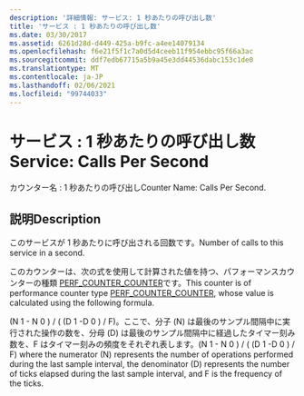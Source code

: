 ```yaml
---
description: '詳細情報: サービス: 1 秒あたりの呼び出し数'
title: 'サービス : 1 秒あたりの呼び出し数'
ms.date: 03/30/2017
ms.assetid: 6261d28d-d449-425a-b9fc-a4ee14079134
ms.openlocfilehash: f6e21f5f1c7a0d5d4ceeb11f954ebbc95f66a3ac
ms.sourcegitcommit: ddf7edb67715a5b9a45e3dd44536dabc153c1de0
ms.translationtype: MT
ms.contentlocale: ja-JP
ms.lasthandoff: 02/06/2021
ms.locfileid: "99744033"
---
```

# <a name="service-calls-per-second"></a><span data-ttu-id="0549a-103">サービス : 1 秒あたりの呼び出し数</span><span class="sxs-lookup"><span data-stu-id="0549a-103">Service: Calls Per Second</span></span>

<span data-ttu-id="0549a-104">カウンター名 : 1 秒あたりの呼び出し</span><span class="sxs-lookup"><span data-stu-id="0549a-104">Counter Name: Calls Per Second.</span></span>  
  
## <a name="description"></a><span data-ttu-id="0549a-105">説明</span><span class="sxs-lookup"><span data-stu-id="0549a-105">Description</span></span>  

 <span data-ttu-id="0549a-106">このサービスが 1 秒あたりに呼び出される回数です。</span><span class="sxs-lookup"><span data-stu-id="0549a-106">Number of calls to this service in a second.</span></span>  
  
 <span data-ttu-id="0549a-107">このカウンターは、次の式を使用して計算された値を持つ、パフォーマンスカウンターの種類 [PERF_COUNTER_COUNTER](/previous-versions/windows/it-pro/windows-server-2003/cc740048(v=ws.10))です。</span><span class="sxs-lookup"><span data-stu-id="0549a-107">This counter is of performance counter type [PERF_COUNTER_COUNTER](/previous-versions/windows/it-pro/windows-server-2003/cc740048(v=ws.10)), whose value is calculated using the following formula.</span></span>  
  
 <span data-ttu-id="0549a-108">(N 1 - N 0 ) / ( (D 1 -D 0 ) / F)。ここで、分子 (N) は最後のサンプル間隔中に実行された操作の数を、分母 (D) は最後のサンプル間隔中に経過したタイマー刻み数を、F はタイマー刻みの頻度をそれぞれ表します。</span><span class="sxs-lookup"><span data-stu-id="0549a-108">(N 1 - N 0 ) / ( (D 1 -D 0 ) / F) where the numerator (N) represents the number of operations performed during the last sample interval, the denominator (D) represents the number of ticks elapsed during the last sample interval, and F is the frequency of the ticks.</span></span>
